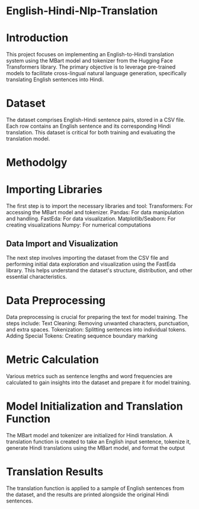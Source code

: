 # English-Hindi-Nlp-Translation
# Introduction
This project focuses on implementing an English-to-Hindi translation system using the MBart model and tokenizer from the Hugging Face Transformers library. The primary objective is to leverage pre-trained models to facilitate cross-lingual natural language generation, specifically translating English sentences into Hindi.

# Dataset
The dataset comprises English-Hindi sentence pairs, stored in a CSV file. Each row contains an English sentence and its corresponding Hindi translation. This dataset is critical for both training and evaluating the translation model.

# Methodolgy
# Importing Libraries
The first step is to import the necessary libraries and tool:
Transformers: For accessing the MBart model and tokenizer.
Pandas: For data manipulation and handling.
FastEda: For data visualization.
Matplotlib/Seaborn: For creating visualizations
Numpy: For numerical computations

## Data Import and Visualization
The next step involves importing the dataset from the CSV file and performing initial data exploration and visualization using the FastEda library. This helps understand the dataset's structure, distribution, and other essential characteristics.

# Data Preprocessing
Data preprocessing is crucial for preparing the text for model training. The steps include:
Text Cleaning: Removing unwanted characters, punctuation, and extra spaces.
Tokenization: Splitting sentences into individual tokens.
Adding Special Tokens: Creating sequence boundary marking

# Metric Calculation
Various metrics such as sentence lengths and word frequencies are calculated to gain insights into the dataset and prepare it for model training.

# Model Initialization and Translation Function
The MBart model and tokenizer are initialized for Hindi translation. A translation function is created to take an English input sentence, tokenize it, generate Hindi translations using the MBart model, and format the output

# Translation Results
The translation function is applied to a sample of English sentences from the dataset, and the results are printed alongside the original Hindi sentences.



